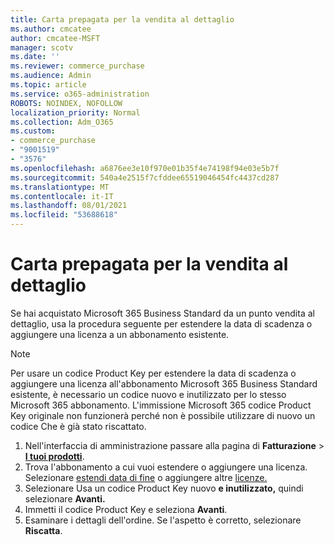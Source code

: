 ```yaml
---
title: Carta prepagata per la vendita al dettaglio
ms.author: cmcatee
author: cmcatee-MSFT
manager: scotv
ms.date: ''
ms.reviewer: commerce_purchase
ms.audience: Admin
ms.topic: article
ms.service: o365-administration
ROBOTS: NOINDEX, NOFOLLOW
localization_priority: Normal
ms.collection: Adm_O365
ms.custom:
- commerce_purchase
- "9001519"
- "3576"
ms.openlocfilehash: a6876ee3e10f970e01b35f4e74198f94e03e5b7f
ms.sourcegitcommit: 540a4e2515f7cfddee65519046454fc4437cd287
ms.translationtype: MT
ms.contentlocale: it-IT
ms.lasthandoff: 08/01/2021
ms.locfileid: "53688618"
---
```

# <a name="retail-prepaid-card"></a>Carta prepagata per la vendita al dettaglio

Se hai acquistato Microsoft 365 Business Standard da un punto vendita al dettaglio, usa la procedura seguente per estendere la data di scadenza o aggiungere una licenza a un abbonamento esistente.

> [!NOTE]
> Per usare un codice Product Key per estendere la data di scadenza o aggiungere una licenza all'abbonamento Microsoft 365 Business Standard esistente, è necessario un codice nuovo e inutilizzato per lo stesso Microsoft 365 abbonamento. L'immissione Microsoft 365 codice Product Key originale non funzionerà perché non è possibile utilizzare di nuovo un codice Che è già stato riscattato.

1. Nell'interfaccia di amministrazione passare alla pagina di **Fatturazione** > **[I tuoi prodotti](https://go.microsoft.com/fwlink/p/?linkid=842054)**.
2. Trova l'abbonamento a cui vuoi estendere o aggiungere una licenza. Selezionare [estendi data di fine](https://go.microsoft.com/fwlink/p/?linkid=842054) o aggiungere altre [licenze.](https://go.microsoft.com/fwlink/p/?linkid=842054)
3. Selezionare Usa un codice Product Key nuovo **e inutilizzato,** quindi selezionare **Avanti.**
4. Immetti il codice Product Key e seleziona **Avanti**.
5. Esaminare i dettagli dell'ordine. Se l'aspetto è corretto, selezionare **Riscatta**.